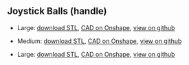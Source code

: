 ## Joystick Balls (handle)

* Large: [download STL](https://github.com/gobabygocarswithjoysticks/index/raw/main/ball-large.stl), [CAD on Onshape](https://cad.onshape.com/documents/0606b7a44a156562463230b4/w/c157c0319d8b261b7ab62dff/e/b75fad568b60fe3b0a1b6ac1), [view on github](https://github.com/gobabygocarswithjoysticks/index/blob/main/ball-large.stl)
 
* Medium: [download STL](https://github.com/gobabygocarswithjoysticks/index/raw/main/ball-medium.stl), [CAD on Onshape](https://cad.onshape.com/documents/0606b7a44a156562463230b4/w/c157c0319d8b261b7ab62dff/e/d88b555d9c6e3a457df8af72), [view on github](https://github.com/gobabygocarswithjoysticks/index/blob/main/ball-medium.stl)

* Large: [download STL](https://github.com/gobabygocarswithjoysticks/index/raw/main/ball-small.stl), [CAD on Onshape](https://cad.onshape.com/documents/0606b7a44a156562463230b4/w/c157c0319d8b261b7ab62dff/e/5374dfde2b557ee7c8b2d179), [view on github](https://github.com/gobabygocarswithjoysticks/index/blob/main/ball-small.stl)
